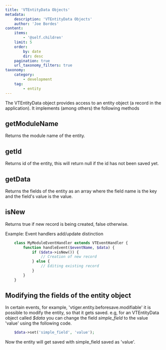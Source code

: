 ```yaml
---
title: 'VTEntityData Objects'
metadata:
    description: 'VTEntityData Objects'
    author: 'Joe Bordes'
content:
    items:
        - '@self.children'
    limit: 5
    order:
        by: date
        dir: desc
    pagination: true
    url_taxonomy_filters: true
taxonomy:
    category:
        - development
    tag:
        - entity
---
```


The VTEntityData object provides access to an entity object (a record in
the application). It implements (among others) the following methods

getModuleName
-------------

Returns the module name of the entity.

getId
-----

Returns id of the entity, this will return null if the id has not been
saved yet.

getData
-------

Returns the fields of the entity as an array where the field name is the
key and the field's value is the value.

isNew
-----

Returns true if new record is being created, false otherwise.

Example: Event handlers add/update distinction
```php 
    class MyModuleEventHandler extends VTEventHandler {
        function handleEvent($eventName, $data) {
            if ($data->isNew()) {
                // Creation of new record
            } else {
                // Editing existing record
            }
        }
    }
```
Modifying the fields of the entity object
-----------------------------------------

In certain events, for example, 'vtiger.entity.beforesave.modifiable' it
is possible to modify the entity, so that it gets saved. e.g, for an
VTEntityData object called *$data* you can change the field
*simple\_field* to the value 'value' using the following code.
```php
    $data->set('simple_field', 'value');
```
Now the entity will get saved with simple\_field saved as 'value'.
